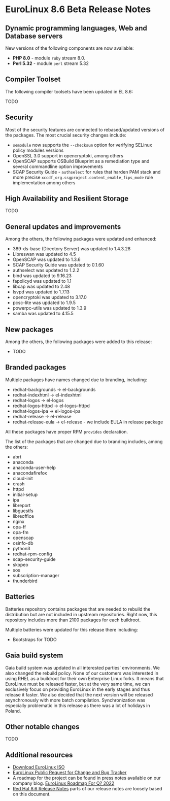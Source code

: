 # EuroLinux 8.6 Beta Release Notes

## Dynamic programming languages, Web and Database servers

New versions of the following components are now available:

-   **PHP 8.0** - module `ruby` stream 8.0.
-   **Perl 5.32** - module `perl` stream 5.32

## Compiler Toolset

The following compiler toolsets have been updated in EL 8.6:

TODO

## Security

Most of the security features are connected to rebased/updated versions
of the packages. The most crucial security changes include:

- `semodule` now supports the `--checksum` option for verifying SELinux policy modules versions
- OpenSSL 3.0 support in opencryptoki, among others
- OpenSCAP supports OSBuild Blueprint as a remediation type and several commandline option improvements
- SCAP Security Guide - `authselect` for rules that harden PAM stack and more precise `xccdf_org.ssgproject.content_enable_fips_mode` rule implementation among others

## High Availability and Resilient Storage

TODO

## General updates and improvements

Among the others, the following packages were updated and enhanced:

- 389-ds-base (Directory Server) was updated to 1.4.3.28
- Libreswan was updated to 4.5
- OpenSCAP was updated to 1.3.6
- SCAP Security Guide was updated to 0.1.60
- authselect was updated to 1.2.2
- bind was updated to 9.16.23
- fapolicyd was updated to 1.1
- libcap was updated to 2.48
- lsvpd was updated to 1.7.13
- opencryptoki was updated to 3.17.0
- pcsc-lite was updated to 1.9.5
- powerpc-utils was updated to 1.3.9
- samba was updated to 4.15.5

## New packages

Among the others, the following packages were added to this release:

- TODO

## Branded packages

Multiple packages have names changed due to branding, including:

- redhat-backgrounds -> el-backgrounds
- redhat-indexhtml -> el-indexhtml
- redhat-logos -> el-logos
- redhat-logos-httpd -> el-logos-httpd
- redhat-logos-ipa -> el-logos-ipa
- redhat-release -> el-release
- redhat-release-eula -> el-release - we include EULA in release package

All these packages have proper RPM `provides` declaration.

The list of the packages that are changed due to branding includes, among the
others:

- abrt
- anaconda
- anaconda-user-help
- anacondafirefox
- cloud-init
- crash
- httpd
- initial-setup
- ipa
- libreport
- libguestfs
- libreoffice
- nginx
- opa-ff
- opa-fm
- openscap
- osinfo-db
- python3
- redhat-rpm-config
- scap-security-guide
- skopeo
- sos
- subscription-manager
- thunderbird


## Batteries

Batteries repository contains packages that are needed to rebuild the
distribution but are not included in upstream repositories. Right now, this
repository includes more than 2100 packages for each buildroot.

Multiple batteries were updated for this release there including:

- Bootstraps for TODO

## Gaia build system

Gaia build system was updated in all interested parties' environments. We also
changed the rebuild policy. None of our customers was interested in using RHEL
as a buildroot for their own Enterprise Linux forks. It means that EuroLinux
must be released faster, but at the very same time, we can exclusively focus on
providing EuroLinux in the early stages and thus release it faster. We also
decided that the next version will be released asynchronously with more batch
compilation. Synchronization was especially problematic in this release as
there was a lot of holidays in Poland.


## Other notable changes

TODO

## Additional resources

- [Download EuroLinux ISO](https://fbi.cdn.euro-linux.com/isos/)
- [EuroLinux Public Request for Change and Bug Tracker](https://github.com/EuroLinux/eurolinux-distro-bugs-and-rfc)
- A roadmap for the project can be found in press notes available on our company
  blog. [EuroLinux Roadmap For Q? 2022](TODO)
- [Red Hat 8.6
  Release Notes](https://access.redhat.com/documentation/en-us/red_hat_enterprise_linux/8-beta/html/8.6_release_notes/index)
  parts of our release notes are loosely based on this document.
